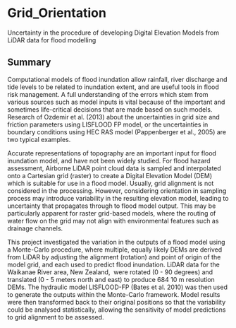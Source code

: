 # Grid_Orientation
Uncertainty in the procedure of developing Digital Elevation Models from LiDAR data for flood modelling

## Summary

Computational models of flood inundation allow rainfall, river discharge and tide levels to be related to inundation extent, and are useful tools in flood risk management. A full understanding of the errors which stem from various sources such as model inputs is vital because of the important and sometimes life-critical decisions that are made based on such models. Research of Ozdemir et al. (2013) about the uncertainties in grid size and friction parameters using LISFLOOD FP model, or the uncertainties in boundary conditions using HEC RAS model (Pappenberger et al., 2005) are two typical examples.

Accurate representations of topography are an important input for flood inundation model, and have not been widely studied. For flood hazard assessment, Airborne LiDAR point cloud data is sampled and interpolated onto a Cartesian grid (raster) to create a Digital Elevation Model (DEM) which is suitable for use in a flood model. Usually, grid alignment is not considered in the processing. However, considering orientation in sampling process may introduce variability in the resulting elevation model, leading to uncertainty that propagates through to flood model output. This may be particularly apparent for raster grid-based models, where the routing of water flow on the grid may not align with environmental features such as drainage channels.

This project investigated the variation in the outputs of a flood model using a Monte-Carlo procedure, where multiple, equally likely DEMs are derived from LiDAR by adjusting the alignment (rotation) and point of origin of the model grid, and each used to predict flood inundation. LiDAR data for the Waikanae River area, New Zealand,  were rotated (0 - 90 degrees) and translated (0 - 5 meters north and east) to produce 684 10 m resolution DEMs. The hydraulic model LISFLOOD-FP (Bates et al. 2010) was then used to generate the outputs within the Monte-Carlo framework. Model results were then transformed back to their original positions so that the variability could be analysed statistically, allowing the sensitivity of model predictions to grid alignment to be assessed.

